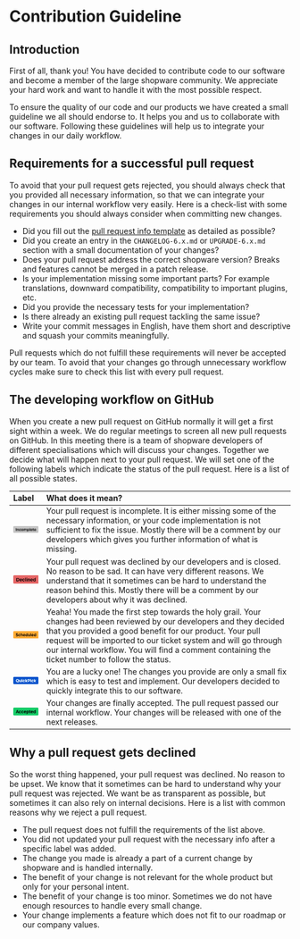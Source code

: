# Contribution Guideline

## Introduction

First of all, thank you! You have decided to contribute code to our software and become a member of the large shopware community. We appreciate your hard work and want to handle it with the most possible respect.

To ensure the quality of our code and our products we have created a small guideline we all should endorse to. It helps you and us to collaborate with our software. Following these guidelines will help us to integrate your changes in our daily workflow.

## Requirements for a successful pull request

To avoid that your pull request gets rejected, you should always check that you provided all necessary information, so that we can integrate your changes in our internal workflow very easily. Here is a check-list with some requirements you should always consider when committing new changes.

* Did you fill out the [pull request info template](https://github.com/shopware/platform/blob/master/.github/PULL_REQUEST_TEMPLATE.md) as detailed as possible?
* Did you create an entry in the `CHANGELOG-6.x.md` or `UPGRADE-6.x.md` section with a small documentation of your changes?
* Does your pull request address the correct shopware version? Breaks and features cannot be merged in a patch release.
* Is your implementation missing some important parts? For example translations, downward compatibility, compatibility to important plugins, etc.
* Did you provide the necessary tests for your implementation?
* Is there already an existing pull request tackling the same issue?
* Write your commit messages in English, have them short and descriptive and squash your commits meaningfully.

Pull requests which do not fulfill these requirements will never be accepted by our team. To avoid that your changes go through unnecessary workflow cycles make sure to check this list with every pull request.

## The developing workflow on GitHub

When you create a new pull request on GitHub normally it will get a first sight within a week. We do regular meetings to screen all new pull requests on GitHub. In this meeting there is a team of shopware developers of different specialisations which will discuss your changes. Together we decide what will happen next to your pull request. We will set one of the following labels which indicate the status of the pull request. Here is a list of all possible states.

| Label | What does it mean? |
| :--- | :--- |
| ![GitHub label incomplete](../.gitbook/assets/github-label-incomplete.png) | Your pull request is incomplete. It is either missing some of the necessary information, or your code implementation is not sufficient to fix the issue. Mostly there will be a comment by our developers which gives you further information of what is missing. |
| ![GitHub label declined](../.gitbook/assets/github-label-declined.png) | Your pull request was declined by our developers and is closed. No reason to be sad. It can have very different reasons. We understand that it sometimes can be hard to understand the reason behind this. Mostly there will be a comment by our developers about why it was declined. |
| ![GitHub label scheduled](../.gitbook/assets/github-label-scheduled.png) | Yeaha! You made the first step towards the holy grail. Your changes had been reviewed by our developers and they decided that you provided a good benefit for our product. Your pull request will be imported to our ticket system and will go through our internal workflow. You will find a comment containing the ticket number to follow the status. |
| ![GitHub label quickpick](../.gitbook/assets/github-label-quickpick.png) | You are a lucky one! The changes you provide are only a small fix which is easy to test and implement. Our developers decided to quickly integrate this to our software. |
| ![GitHub label accepted](../.gitbook/assets/github-label-accepted.png) | Your changes are finally accepted. The pull request passed our internal workflow. Your changes will be released with one of the next releases. |

## Why a pull request gets declined

So the worst thing happened, your pull request was declined. No reason to be upset. We know that it sometimes can be hard to understand why your pull request was rejected. We want be as transparent as possible, but sometimes it can also rely on internal decisions. Here is a list with common reasons why we reject a pull request.

* The pull request does not fulfill the requirements of the list above.
* You did not updated your pull request with the necessary info after a specific label was added.
* The change you made is already a part of a current change by shopware and is handled internally.
* The benefit of your change is not relevant for the whole product but only for your personal intent.
* The benefit of your change is too minor. Sometimes we do not have enough resources to handle every small change.
* Your change implements a feature which does not fit to our roadmap or our company values.

